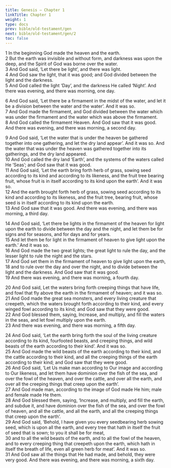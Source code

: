 ```yaml
---
title: Genesis — Chapter 1
linkTitle: Chapter 1
weight: 1
type: docs
prev: bible/old-testament/gen
next: bible/old-testament/gen/2
toc: false
---
```

<p>
  1 In the beginning God made the heaven and the earth.
  <br>2 But the earth was invisible and without form, and darkness was upon the deep,
  and the Spirit of God was borne over the water.
  <br>3 And God said, ‘Let there be light’, and there was light.
  <br>4 And God saw the light, that it was good; and God divided between the light
  and the darkness.
  <br>5 And God called the light ‘Day’, and the darkness He called ‘Night’. And
  there was evening, and there was morning, one day.
</p>
<p>
  6 And God said, ‘Let there be a firmament in the midst of the water, and let it
  be a division between the water and the water’. And it was so.
  <br>7 And God made the firmament, and God divided between the water which was
  under the firmament and the water which was above the firmament.
  <br>8 And God called the firmament Heaven. And
God saw that it was good. And there was evening, and there was morning, a second
day.
</p>
<p>
  9 And God said, ‘Let the water that is under the heaven be gathered together into
one gathering, and let the dry land appear’. And it was so. And the water that was
under the heaven was gathered together into its gatherings, and the dry land appeared.
  <br>10 And God called the dry land ‘Earth’, and the systems of the waters called He ‘Seas’;
and God saw that it was good.
  <br>11 And God said, ‘Let the earth bring forth herb of grass,
sowing seed according to its kind and according to its likeness, and the fruit tree
bearing fruit, whose fruit is in itself according to its kind upon the earth’. And it was
so.
  <br>12 And the earth brought forth herb of grass, sowing seed according to its kind and
according to its likeness, and the fruit tree, bearing fruit, whose seed is in itself
according to its kind upon the earth.
  <br>13 And God saw that it was good. And there was
evening, and there was morning, a third day.
</p>
<p>
  14 And God said, ‘Let there be lights in the firmament of the heaven for light upon
the earth to divide between the day and the night, and let them be for signs and for
seasons, and for days and for years.
  <br>15 And let them be for light in the firmament of
heaven to give light upon the earth.’ And it was so.
  <br>16 And God made the two great
lights; the great light to rule the day, and the lesser light to rule the night and the stars.
  <br>17 And God set them in the firmament of heaven to give light upon the earth,
  <br>18 and to rule over the day and over the night, and to divide between the light and the darkness.
And God saw that it was good.
  <br>19 And there was evening, and there was morning, a fourth day.
</p>
<p>
  20 And God said, Let the waters bring forth creeping things that have life, and
fowl that fly above the earth in the firmament of heaven; and it was so.
  <br>21 And God made the great sea monsters, and every living creature that creepeth, which the waters
brought forth according to their kind, and every winged fowl according to its kind; and
God saw that they were good.
  <br>22 And God blessed them, saying, Increase, and multiply,
and fill the waters in the seas, and let fowl multiply upon the earth.
  <br>23 And there was
evening, and there was morning, a fifth day.
</p>
<p>
  24 And God said, ‘Let the earth bring forth the soul of the living creature
according to its kind, four­footed beasts, and creeping things, and wild beasts of the
earth according to their kind’. And it was so.
  <br>25 And God made the wild beasts of the
earth according to their kind, and the cattle according to their kind, and all the creeping
things of the earth according to their kind; and God saw that they were good.
  <br>26 And God said, ‘Let Us make man according to Our image and according to Our likeness, and
let them have dominion over the fish of the sea, and over the fowl of the heaven, and
over the cattle, and over all the earth, and over all the creeping things that creep upon
the earth’.
  <br>27 And God made man, according to the image of God made He him; male
and female made He them.
  <br>28 And God blessed them, saying, ‘Increase, and multiply,
and fill the earth, and subdue it, and have dominion over the fish of the sea, and over
the fowl of heaven, and all the cattle, and all the earth, and all the creeping things that
creep upon the earth’.
  <br>29 And God said, ‘Behold, I have given you every seed­bearing
herb sowing seed, which is upon all the earth, and every tree that hath in itself the fruit
of seed that is sown; to you it shall be for meat,
  <br>30 and to all the wild beasts of the earth,
and to all the fowl of the heaven, and to every creeping thing that creepeth upon the
earth, which hath in itself the breath of life, even all green herb for meat’. And it was
so.
  <br>31 And God saw all the things that He had made, and behold, they were very good.
And there was evening, and there was morning, a sixth day.
</p>
